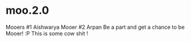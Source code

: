 # moo.2.0
Mooers #1 Aishwarya
Mooer #2 Arpan
Be a part and get a chance to be Mooer! :P
This is some cow shit !
